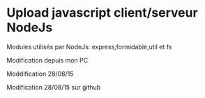 Upload javascript client/serveur NodeJs
=======================================
Modules utilisés par NodeJs:
express,formidable,util et fs

Modification depuis mon PC

Moddification 28/08/15

Modification 28/08/15 sur github
